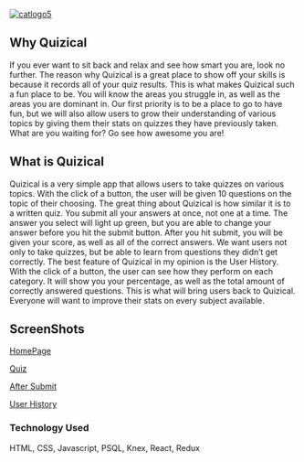 [![catlogo5](https://cloud.githubusercontent.com/assets/25944411/26743052/54b724d2-47ae-11e7-9e1e-b0e6268aadfe.png)](https://still-cliffs-73963.herokuapp.com/)
## Why Quizical
If you ever want to sit back and relax and see how smart you are, look no further. The reason why Quizical is a great place to show off your skills is because it records all of your quiz results. This is what makes Quizical such a fun place to be. You will know the areas you struggle in, as well as the areas you are dominant in. Our first priority is to be a place to go to have fun, but we will also allow users to grow their understanding of various topics by giving them their stats on quizzes they have previously taken. What are you waiting for? Go see how awesome you are!

## What is Quizical
Quizical is a very simple app that allows users to take quizzes on various topics. With the click of a button, the user will be given 10 questions on the topic of their choosing. The great thing about Quizical is how similar it is to a written quiz. You submit all your answers at once, not one at a time. The answer you select will light up green, but you are able to change your answer before you hit the submit button. After you hit submit, you will be given your score, as well as all of the correct answers. We want users not only to take quizzes, but be able to learn from questions they didn’t get correctly. The best feature of Quizical in my opinion is the User History. With the click of a button, the user can see how they perform on each category. It will show you your percentage, as well as the total amount of correctly answered questions. This is what will bring users back to Quizical. Everyone will want to improve their stats on every subject available. 

## ScreenShots
[HomePage](https://gyazo.com/a7bea66f5b1e3c6c6534687900eed947)

[Quiz](https://gyazo.com/63d9860410364cb0de944a01be80e1b2)

[After Submit](https://gyazo.com/d53d06d5d19d2d7486c5fed1f08e55a8)

[User History](https://gyazo.com/b92f47e01a3635d9ebdfed8f9ca03b50)

### Technology Used
HTML, CSS, Javascript, PSQL, Knex,  React, Redux




